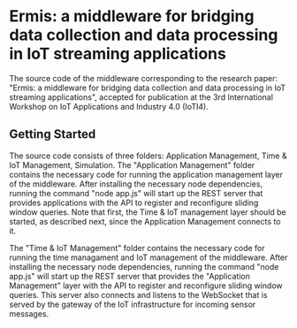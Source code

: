 # Ermis: a middleware for bridging data collection and data processing in IoT streaming applications
The source code of the middleware corresponding to the research paper: "Ermis: a middleware for bridging data collection and data processing in IoT streaming applications", accepted for publication at the 3rd International Workshop on IoT Applications and Industry 4.0 (IoTI4).

## Getting Started

The source code consists of three folders: Application Management, Time & IoT Management, Simulation.
The "Application Management" folder contains the necessary code for running the application management layer of the middleware. After installing the necessary node dependencies, running the command "node app.js" will start up the REST server that provides applications with the API to register and reconfigure sliding window queries. Note that first, the Time & IoT management layer should be started, as described next, since the Application Management connects to it.

The "Time & IoT Management" folder contains the necessary code for running the time managament and IoT management of the middleware. After installing the necessary node dependencies, running the command "node app.js" will start up the REST server that provides the "Application Management" layer with the API to register and reconfigure sliding window queries. This server also connects and listens to the WebSocket that is served by the gateway of the IoT infrastructure for incoming sensor messages.
